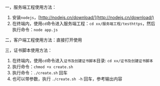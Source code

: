 
一，服务端工程使用方法：
1. 安装`nodejs`，[http://nodejs.cn/download/](http://nodejs.cn/download/)
2. 在终端内，使用`cd`命令进入服务端工程：`cd xx/服务端工程/testhttps`，然后执行命令：`node app.js`

二，客户端工程使用方法：直接打开使用

三，证书脚本使用方法：
1. 在终端内，使用`cd`命令进入`证书及创建证书脚本`目录: `cd xx/证书及创建证书脚本`
2. 执行命令：`chmod +x create.sh`
3. 执行命令：`./create.sh` 回车
4. 也可以带参数，执行 `./create.sh -h` 回车，参考输出内容
